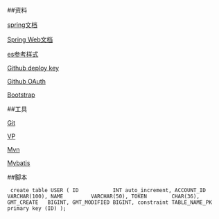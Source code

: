##资料

[spring文档](https://spring.io/guides)

[Spring Web文档](https://spring.io/guides/gs/serving-web-content/)

[es参考样式](https://elasticsearch.cn)

[Github deploy key](https://developer.githun.com/v3/guides/managing-deploy-keys/#deploy-keys/)

[Github OAuth](https://developer.github.com/apps/building-oauth-apps/creating-an-oauth-app/)

[Bootstrap](https://v3.bootcss.com/getting-started/)

##工具

[Git](https：//git-scm.com/download)

[VP](https://www.visual-paradigm.com)

[Mvn](https://mvnrepository.com/)

[Mybatis](http://mybatis.org/spring-boot-starter/mybatis-spring-boot-autoconfigure/)


##脚本

`
 create table USER
 (
     ID           INT auto_increment,
     ACCOUNT_ID   VARCHAR(100),
     NAME         VARCHAR(50),
     TOKEN        CHAR(36),
     GMT_CREATE   BIGINT,
     GMT_MODIFIED BIGINT,
     constraint TABLE_NAME_PK
         primary key (ID)
 );`
